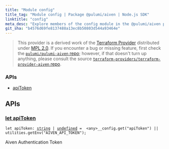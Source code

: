 ```yaml
---
title: "Module config"
title_tag: "Module config | Package @pulumi/aiven | Node.js SDK"
linktitle: "config"
meta_desc: "Explore members of the config module in the @pulumi/aiven package."
git_sha: "b4576d69fe8137488a13ec8b50803d544a93464e"
---
```


<!-- WARNING: this page was generated by a tool. Do not edit it by hand. -->
<!-- To change it, please see https://github.com/pulumi/docs/tree/master/tools/tscdocgen. -->


> This provider is a derived work of the [Terraform Provider](https://github.com/terraform-providers/terraform-provider-aiven)
> distributed under [MPL 2.0](https://www.mozilla.org/en-US/MPL/2.0/). If you encounter a bug or missing feature,
> first check the [`pulumi/pulumi-aiven` repo](https://github.com/pulumi/pulumi-aiven/issues); however, if that doesn't turn up anything,
> please consult the source [`terraform-providers/terraform-provider-aiven` repo](https://github.com/terraform-providers/terraform-provider-aiven/issues).







<h3>APIs</h3>
<ul class="api">
    <li><a href="#apiToken"><span class="symbol api"></span>apiToken</a></li>
</ul>




<h2 id="apis">APIs</h2>
<h3 class="pdoc-module-header" id="apiToken" data-link-title="apiToken">
    <a href="https://github.com/pulumi/pulumi-aiven/blob/{{< param git_sha >}}/sdk/nodejs/config/vars.ts#L12">
        let <strong>apiToken</strong>
    </a>
</h3>

<pre class="highlight"><code><span class='kd'>let</span> apiToken: <span class='kd'><a href='https://developer.mozilla.org/en-US/docs/Web/JavaScript/Reference/Global_Objects/String'>string</a></span> | <span class='kd'><a href='https://developer.mozilla.org/en-US/docs/Web/JavaScript/Reference/Global_Objects/undefined'>undefined</a></span> = <span class='s2'> &lt;any&gt;__config.get(&#34;apiToken&#34;) || utilities.getEnv(&#34;AIVEN_API_TOKEN&#34;)</span>;</code></pre>

Aiven Authentication Token

